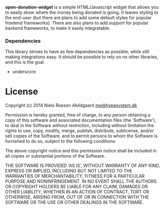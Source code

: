 **open-donation-widget** is a simple HTML/Javascript widget that allows you to easily show where the money being donated is going.
It leaves styling to the end-user (but there are plans to add some default styles for popular frontend frameworks).
There are also plans to add support for popular backend frameworks, to make it easily integratable.



### Dependencies

This library strives to have as few dependencies as possible, while still making integrations easy.
It should be possible to rely on no other libraries, and this is the goal.

- underscore

License
=======

Copyright (c) 2014 Niels Roesen Abildgaard <me@hypesystem.dk>

Permission is hereby granted, free of charge, to any person obtaining a copy of this software and associated documentation files (the 'Software'), to deal in the Software without restriction, including without limitation the rights to use, copy, modify, merge, publish, distribute, sublicense, and/or sell copies of the Software, and to permit persons to whom the Software is furnished to do so, subject to the following conditions:

The above copyright notice and this permission notice shall be included in all copies or substantial portions of the Software.

THE SOFTWARE IS PROVIDED 'AS IS', WITHOUT WARRANTY OF ANY KIND, EXPRESS OR IMPLIED, INCLUDING BUT NOT LIMITED TO THE WARRANTIES OF MERCHANTABILITY, FITNESS FOR A PARTICULAR PURPOSE AND NONINFRINGEMENT. IN NO EVENT SHALL THE AUTHORS OR COPYRIGHT HOLDERS BE LIABLE FOR ANY CLAIM, DAMAGES OR OTHER LIABILITY, WHETHER IN AN ACTION OF CONTRACT, TORT OR OTHERWISE, ARISING FROM, OUT OF OR IN CONNECTION WITH THE SOFTWARE OR THE USE OR OTHER DEALINGS IN THE SOFTWARE.
